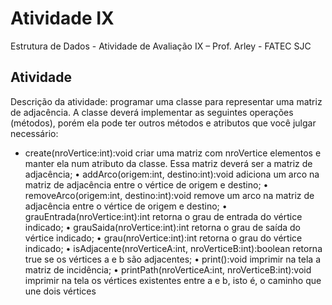 # Atividade IX
Estrutura de Dados - Atividade de Avaliação IX – Prof. Arley - FATEC SJC

## Atividade

Descrição da atividade: programar uma classe para representar uma matriz de
adjacência. A classe deverá implementar as seguintes operações (métodos), porém ela
pode ter outros métodos e atributos que você julgar necessário:

- create(nroVertice:int):void criar uma matriz com nroVertice elementos e
manter ela num atributo da classe. Essa matriz deverá ser a matriz de
adjacência;
• addArco(origem:int, destino:int):void adiciona um arco na matriz de
adjacência entre o vértice de origem e destino;
• removeArco(origem:int, destino:int):void remove um arco na matriz de
adjacência entre o vértice de origem e destino;
• grauEntrada(nroVertice:int):int retorna o grau de entrada do vértice
indicado;
• grauSaida(nroVertice:int):int retorna o grau de saída do vértice indicado;
• grau(nroVertice:int):int retorna o grau do vértice indicado;
• isAdjacente(nroVerticeA:int, nroVerticeB:int):boolean retorna true se
os vértices a e b são adjacentes;
• print():void imprimir na tela a matriz de incidência;
• printPath(nroVerticeA:int, nroVerticeB:int):void imprimir na tela os
vértices existentes entre a e b, isto é, o caminho que une dois vértices
